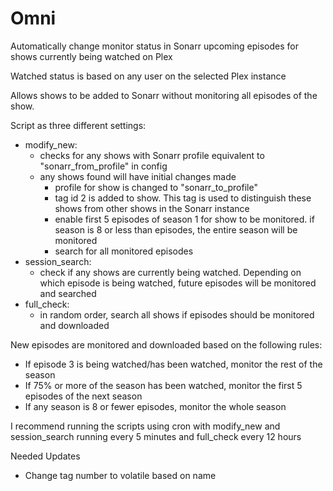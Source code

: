 # Omni
 
Automatically change monitor status in Sonarr upcoming episodes for shows currently being watched on Plex

Watched status is based on any user on the selected Plex instance

Allows shows to be added to Sonarr without monitoring all episodes of the show. 

Script as three different settings:
 * modify_new:
	* checks for any shows with Sonarr profile equivalent to "sonarr_from_profile" in config
	* any shows found will have initial changes made
		* profile for show is changed to "sonarr_to_profile"
		* tag id 2 is added to show. This tag is used to distinguish these shows from other shows in the Sonarr instance
		* enable first 5 episodes of season 1 for show to be monitored. if season is 8 or less than episodes, the entire season will be monitored
		* search for all monitored episodes
 * session_search:
	* check if any shows are currently being watched. Depending on which episode is being watched, future episodes will be monitored and searched
 * full_check: 
	* in random order, search all shows if episodes should be monitored and downloaded
	
New episodes are monitored and downloaded based on the following rules:
 * If episode 3 is being watched/has been watched, monitor the rest of the season
 * If 75% or more of the season has been watched, monitor the first 5 episodes of the next season
 * If any season is 8 or fewer episodes, monitor the whole season


I recommend running the scripts using cron with modify_new and session_search running every 5 minutes and full_check every 12 hours

Needed Updates
* Change tag number to volatile based on name 
